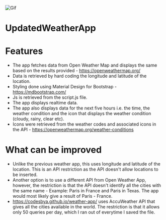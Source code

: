 ![Gif](https://github.com/CodesbyA/UpdatedWeatherApp/blob/b2fd43d20e51d528ae9642349748a10151dc9750/img/ezgif.com-gif-maker.gif)

# UpdatedWeatherApp

 # Features
- The app fetches data from Open Weather Map and displays the same based on the results provided - https://openweathermap.org/
- Data is retrieved by hard coding the longitude and latitude of the location. 
- Styling done using Material Design for Bootstrap - 
  https://mdbootstrap.com/
- Js is retrieved from the script.js file.
- The app displays realtime data.
- The app also displays data for the next five hours i.e. the time, the weather condition and the icon that displays the weather condition (cloudy, rainy, clear etc).
- Icons were retrieved from the weather codes and associated icons in the API - https://openweathermap.org/weather-conditions

 # What can be improved
- Unlike the previous weather app, this uses longitude and latitude of the location. This is an API restriction as the API doesn't allow locations to be inserted. 
- Another option is to use a different API from Open Weather App, however, the restriction is that the API doesn't identify all the cities with the same name - Example: Paris in France and Paris in Texas. The app would most likely give a result of Paris - France.
- https://codesbya.github.io/weather-app/ uses AccuWeather API that gives all the cities available in the world. The restriction is that it allows only 50 queries per day, which I ran out of everytime I saved the file.
